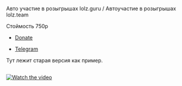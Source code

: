 Авто участие в розыгрышах lolz.guru / Автоучастие в розыгрышах lolz.team

Стоймость 750р
- [Donate](https://qiwi.com/n/WASLOST)

- [Telegram](https://t.me/waslost)


Тут лежит старая версия как пример.


## 
[![Watch the video](https://s8.gifyu.com/images/ezgif.com-gif-maker7ee5b05789d63b41.gif)](https://www.youtube.com/watch?v=5SVNAOAaebo)

